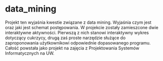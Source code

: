 # data_mining
Projekt ten wyjaśnia kwestie związane z data mining. Wyjaśnia czym jest oraz jaki jest schemat postępowania. W projekcie zostały zamieszcone dwie interaktywne aktywności. Pierwszą z nich stanowi interaktywny wykres dotyczący cukrzycy, drugą zaś proste narzędzie służące do zaproponowania użytkownikowi odpowiednie dopasowanego programu. Całość powstała jako projekt na zajęcia z Projektowania Systemów Informatycznych na UW. 
